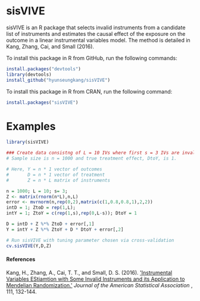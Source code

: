 # sisVIVE

sisVIVE is an R package that selects invalid instruments from a candidate list of instruments and estimates the causal effect of the exposure on the outcome in a linear instrumental variables model. The method is detailed in Kang, Zhang, Cai, and Small (2016).

To install this package in R from GitHub, run the following commands:

```R
install.packages("devtools")
library(devtools) 
install_github("hyunseungkang/sisVIVE")
```

To install this package in R from CRAN, run the following command:

```R
install.packages("sisVIVE")
```

# Examples

```R
library(sisVIVE)

### Create data consistng of L = 10 IVs where first s = 3 IVs are invalid
# Sample size is n = 1000 and true treatment effect, DtoY, is 1.

# Here, Y = n * 1 vector of outcomes
#       D = n * 1 vector of treatment
#       Z = n * L matrix of instruments

n = 1000; L = 10; s= 3;
Z <- matrix(rnorm(n*L),n,L)
error <- mvrnorm(n,rep(0,2),matrix(c(1,0.8,0.8,1),2,2))
intD = 1; ZtoD = rep(1,L); 
intY = 1; ZtoY = c(rep(1,s),rep(0,L-s)); DtoY = 1

D = intD + Z %*% ZtoD + error[,1]
Y = intY + Z %*% ZtoY + D * DtoY + error[,2]

# Run sisVIVE with tuning parameter chosen via cross-validation
cv.sisVIVE(Y,D,Z)
```

#### References
Kang, H., Zhang, A., Cai, T. T., and Small, D. S. (2016). <a href="http://www.tandfonline.com/doi/full/10.1080/01621459.2014.994705">'Instrumental Variables EStiamtion with Some Invalid Instruments and its Application to Mendelian Randomization.'</a> <i>Journal of the American Statistical Association </i>, 111, 132-144.
